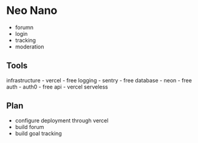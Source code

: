 # Neo Nano

- forumn
- login
- tracking
- moderation

## Tools
infrastructure - vercel - free
logging - sentry - free
database - neon - free
auth - auth0 - free
api - vercel serveless 


## Plan


- configure deployment through vercel
- build forum
- build goal tracking